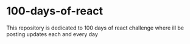 # 100-days-of-react
This repository is dedicated to 100 days of react challenge where ill be posting updates each and every day
